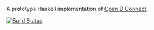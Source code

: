 A prototype Haskell implementation of [OpenID Connect](http://openid.net/connect/).

[![Build Status](https://travis-ci.org/tekul/broch.svg?branch=master)](https://travis-ci.org/tekul/broch)
